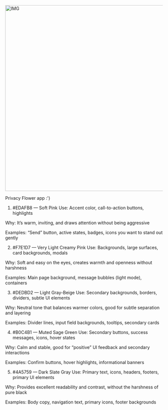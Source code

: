<img width="1024" height="594" alt="IMG" src="https://github.com/user-attachments/assets/505548cf-8e80-4d23-bfc2-f75b7814c382" />

Privacy Flower app :')








1. #EDAFB8 — Soft Pink
Use: Accent color, call-to-action buttons, highlights

Why: It’s warm, inviting, and draws attention without being aggressive

Examples: “Send” button, active states, badges, icons you want to stand out gently

2. #F7E1D7 — Very Light Creamy Pink
Use: Backgrounds, large surfaces, card backgrounds, modals

Why: Soft and easy on the eyes, creates warmth and openness without harshness

Examples: Main page background, message bubbles (light mode), containers

3. #DEDBD2 — Light Gray-Beige
Use: Secondary backgrounds, borders, dividers, subtle UI elements

Why: Neutral tone that balances warmer colors, good for subtle separation and layering

Examples: Divider lines, input field backgrounds, tooltips, secondary cards

4. #B0C4B1 — Muted Sage Green
Use: Secondary buttons, success messages, icons, hover states

Why: Calm and stable, good for “positive” UI feedback and secondary interactions

Examples: Confirm buttons, hover highlights, informational banners

5. #4A5759 — Dark Slate Gray
Use: Primary text, icons, headers, footers, primary UI elements

Why: Provides excellent readability and contrast, without the harshness of pure black

Examples: Body copy, navigation text, primary icons, footer backgrounds

